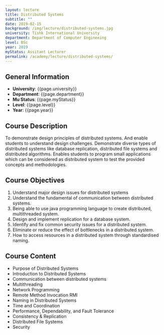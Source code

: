 ```yaml
---
layout: lecture
title: Distributed Systems
subtitle: ""
date: 2019-02-15
background: /img/lecture/distributed-systems.jpg
university: Tishk International University
department: Department of Computer Engineeing
level: BSc
year: 2019
myStatus: Assitant Lecturer
permalink: /academy/lecture/distributed-systems/
---
```


## General Information

- **University**: {{page.university}}
- **Department**: {{page.department}}
- **Mu Status**: {{page.myStatus}}
- **Level**: {{page.level}}
- **Year**: {{page.year}}

## Course Description

To demonstrate design principles of distributed systems. And enable students to understand design challenges.
Demonstrate diverse types of distributed systems like database replication, distributed file systems and distributed algorithms. Enables students to program small applications which can be considered as distributed system to test the provided concepts and methodologies.

## Course Objectives

1. Understand major design issues for distributed systems
2. Understand the fundamental of communication between distributed systems.
3. Being able to use java programming language to create distributed, multithreaded system.
4. Design and implement replication for a database system.
5. Identify and fix common security issues for a distributed system.
6. Eliminate or reduce the effect of bottlenecks in a distributed system.
7. How to access resources in a distributed system through standardised naming.

## Course Content

- Purpose of Distributed Systems
- Introduction to Distributed Systems
- Communication between distributed systems
- Multithreading
- Network Programming
- Remote Method Invocation RMI
- Naming in Distributed Systems
- Time and Coordination
- Performance, Dependability, and Fault Tolerance
- Consistency & Replication
- Distributed File Systems
- Security
